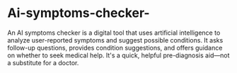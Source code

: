 # Ai-symptoms-checker-
An AI symptoms checker is a digital tool that uses artificial intelligence to analyze user-reported symptoms and suggest possible conditions. It asks follow-up questions, provides condition suggestions, and offers guidance on whether to seek medical help. It's a quick, helpful pre-diagnosis aid—not a substitute for a doctor.
